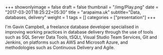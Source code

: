 +++
showonlyimage = false
draft = false
thumbnail = "/img/Play.png"
date = "2017-03-20T18:25:22+05:30"
title = "arapaima.uk"
subtitle="Data, databases, delivery"
weight = 1
tags = []
categories = ["presentation"]
+++

I'm Gavin Campbell, a freelance database developer specialised in improving working practices in database delivery through the use of tools such as SQL Server Data Tools, tSQLt, Visual Studio Team Services, Git and Jenkins, on platforms such as AWS and Microsoft Azure, and methodologies such as Continuous Delivery and Agile.

